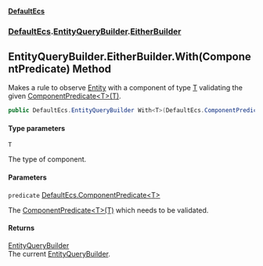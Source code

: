 #### [DefaultEcs](DefaultEcs.md 'DefaultEcs')
### [DefaultEcs](DefaultEcs.md#DefaultEcs 'DefaultEcs').[EntityQueryBuilder](EntityQueryBuilder.md 'DefaultEcs.EntityQueryBuilder').[EitherBuilder](EntityQueryBuilder.EitherBuilder.md 'DefaultEcs.EntityQueryBuilder.EitherBuilder')

## EntityQueryBuilder.EitherBuilder.With<T>(ComponentPredicate<T>) Method

Makes a rule to observe [Entity](Entity.md 'DefaultEcs.Entity') with a component of type [T](EntityQueryBuilder.EitherBuilder.With_T_(ComponentPredicate_T_).md#DefaultEcs.EntityQueryBuilder.EitherBuilder.With_T_(DefaultEcs.ComponentPredicate_T_).T 'DefaultEcs.EntityQueryBuilder.EitherBuilder.With<T>(DefaultEcs.ComponentPredicate<T>).T') validating the given [ComponentPredicate&lt;T&gt;(T)](ComponentPredicate_T_(T).md 'DefaultEcs.ComponentPredicate<T>(T)').

```csharp
public DefaultEcs.EntityQueryBuilder With<T>(DefaultEcs.ComponentPredicate<T> predicate);
```
#### Type parameters

<a name='DefaultEcs.EntityQueryBuilder.EitherBuilder.With_T_(DefaultEcs.ComponentPredicate_T_).T'></a>

`T`

The type of component.
#### Parameters

<a name='DefaultEcs.EntityQueryBuilder.EitherBuilder.With_T_(DefaultEcs.ComponentPredicate_T_).predicate'></a>

`predicate` [DefaultEcs.ComponentPredicate&lt;](ComponentPredicate_T_(T).md 'DefaultEcs.ComponentPredicate<T>(T)')[T](EntityQueryBuilder.EitherBuilder.With_T_(ComponentPredicate_T_).md#DefaultEcs.EntityQueryBuilder.EitherBuilder.With_T_(DefaultEcs.ComponentPredicate_T_).T 'DefaultEcs.EntityQueryBuilder.EitherBuilder.With<T>(DefaultEcs.ComponentPredicate<T>).T')[&gt;](ComponentPredicate_T_(T).md 'DefaultEcs.ComponentPredicate<T>(T)')

The [ComponentPredicate&lt;T&gt;(T)](ComponentPredicate_T_(T).md 'DefaultEcs.ComponentPredicate<T>(T)') which needs to be validated.

#### Returns
[EntityQueryBuilder](EntityQueryBuilder.md 'DefaultEcs.EntityQueryBuilder')  
The current [EntityQueryBuilder](EntityQueryBuilder.md 'DefaultEcs.EntityQueryBuilder').